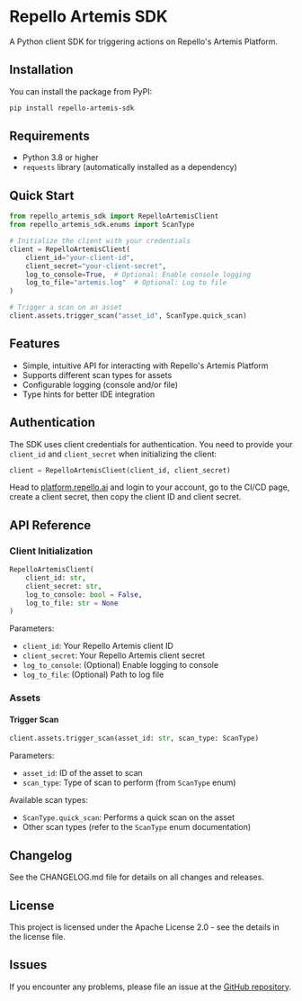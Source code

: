 # Repello Artemis SDK

A Python client SDK for triggering actions on Repello's Artemis Platform.

## Installation

You can install the package from PyPI:

```bash
pip install repello-artemis-sdk
```

## Requirements

- Python 3.8 or higher
- `requests` library (automatically installed as a dependency)

## Quick Start

```python
from repello_artemis_sdk import RepelloArtemisClient
from repello_artemis_sdk.enums import ScanType

# Initialize the client with your credentials
client = RepelloArtemisClient(
    client_id="your-client-id",
    client_secret="your-client-secret",
    log_to_console=True,  # Optional: Enable console logging
    log_to_file="artemis.log"  # Optional: Log to file
)

# Trigger a scan on an asset
client.assets.trigger_scan("asset_id", ScanType.quick_scan)
```

## Features

- Simple, intuitive API for interacting with Repello's Artemis Platform
- Supports different scan types for assets
- Configurable logging (console and/or file)
- Type hints for better IDE integration

## Authentication

The SDK uses client credentials for authentication. You need to provide your `client_id` and `client_secret` when initializing the client:

```python
client = RepelloArtemisClient(client_id, client_secret)
```

Head to [platform.repello.ai](https://platform.repello.ai) and login to your account, go to the CI/CD page, create a client secret, then copy the client ID and client secret.

## API Reference

### Client Initialization

```python
RepelloArtemisClient(
    client_id: str,
    client_secret: str,
    log_to_console: bool = False,
    log_to_file: str = None
)
```

Parameters:
- `client_id`: Your Repello Artemis client ID
- `client_secret`: Your Repello Artemis client secret
- `log_to_console`: (Optional) Enable logging to console
- `log_to_file`: (Optional) Path to log file

### Assets

#### Trigger Scan

```python
client.assets.trigger_scan(asset_id: str, scan_type: ScanType)
```

Parameters:
- `asset_id`: ID of the asset to scan
- `scan_type`: Type of scan to perform (from `ScanType` enum)

Available scan types:
- `ScanType.quick_scan`: Performs a quick scan on the asset
- Other scan types (refer to the `ScanType` enum documentation)

## Changelog
See the CHANGELOG.md file for details on all changes and releases.

## License

This project is licensed under the Apache License 2.0 - see the details in the license file.


## Issues

If you encounter any problems, please file an issue at the [GitHub repository](https://github.com/Repello-AI/repello-artemis-sdk/issues).